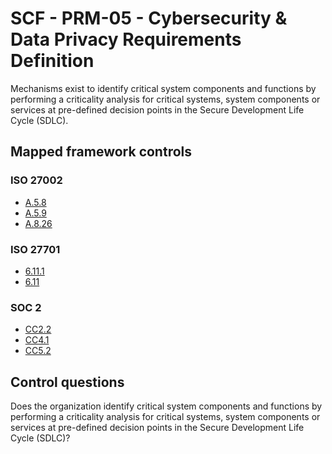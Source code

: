 # SCF - PRM-05 - Cybersecurity & Data Privacy Requirements Definition
Mechanisms exist to identify critical system components and functions by performing a criticality analysis for critical systems, system components or services at pre-defined decision points in the Secure Development Life Cycle (SDLC). 
## Mapped framework controls
### ISO 27002
- [A.5.8](../iso27002/a-5.md#a58)
- [A.5.9](../iso27002/a-5.md#a59)
- [A.8.26](../iso27002/a-8.md#a826)
  
### ISO 27701
- [6.11.1](../iso27701/6111.md)
- [6.11](../iso27701/611.md)
  
### SOC 2
- [CC2.2](../soc2/cc22.md)
- [CC4.1](../soc2/cc41.md)
- [CC5.2](../soc2/cc52.md)
  
## Control questions
Does the organization identify critical system components and functions by performing a criticality analysis for critical systems, system components or services at pre-defined decision points in the Secure Development Life Cycle (SDLC)? 
  